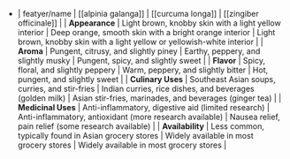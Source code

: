 - | featyer/name | [[alpinia galanga]] | [[curcuma longa]] | [[zingiber officinale]] |
  | **Appearance** | Light brown, knobby skin with a light yellow interior | Deep orange, smooth skin with a bright orange interior | Light brown, knobby skin with a light yellow or yellowish-white interior |
  | **Aroma** | Pungent, citrusy, and slightly piney | Earthy, peppery, and slightly musky | Pungent, spicy, and slightly sweet |
  | **Flavor** | Spicy, floral, and slightly peppery | Warm, peppery, and slightly bitter | Hot, pungent, and slightly sweet |
  | **Culinary Uses** | Southeast Asian soups, curries, and stir-fries | Indian curries, rice dishes, and beverages (golden milk) | Asian stir-fries, marinades, and beverages (ginger tea) |
  | **Medicinal Uses** | Anti-inflammatory, digestive aid (limited research) | Anti-inflammatory, antioxidant (more research available) | Nausea relief, pain relief (some research available) |
  | **Availability** | Less common, typically found in Asian grocery stores | Widely available in most grocery stores | Widely available in most grocery stores |